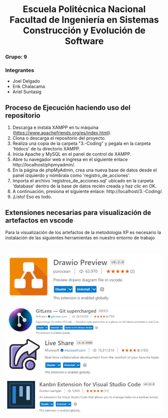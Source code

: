 <h1 align="center">
    Escuela Politécnica Nacional<br>
    Facultad de Ingeniería en Sistemas<br>
    Construcción y Evolución de Software<br>
    
</h1>

### Grupo: 9

### Integrantes
- Joel Delgado
- Erik Chalacama
- Ariel Suntasig
  
## Proceso de Ejecución haciendo uso del repositorio

1. Descarga e instala XAMPP en tu máquina (https://www.apachefriends.org/es/index.html).
2. Clona o descarga el repositorio del proyecto.
3. Realiza una copia de la carpeta "3.-Coding" y pegala en la carpeta 'htdocs' de tu directorio XAMPP. 
4. Inicia Apache y MySQL en el panel de control de XAMPP.
5. Abre tu navegador web e ingresa en el siguiente enlace http://localhost/phpmyadmin/.
6. En la página de phpMyAdmin, crea una nueva base de datos desde el panel izquierdo y nómbrala como 'registro_de_acciones'.
7. Importa el archivo 'registros_de_acciones.sql' ubicado en la carpeta 'database' dentro de la base de datos recién creada y haz clic en OK. 
8. A continuación, presiona el siguiente enlace: http://localhost/3.-Coding/.
9. ¡Listo! Eso es todo.

## Extensiones necesarias para visualización de artefactos en vscode

Para la visualización de los artefactos de la metodologia XP es necesario la instalación de las siguientes herramientas en nuestro entorno de trabajo

<br>

![Draw Preview](/2.-Desing/assets/Drawio%20Preview.png)
![GitLens](/2.-Desing/assets/GitLens.png)
![LiveShare](/2.-Desing/assets/LiveShare.png)
![Kanbn](/2.-Desing/assets/Kanbn.png)